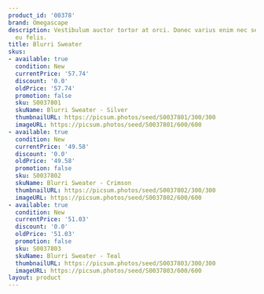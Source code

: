 ```yaml
---
product_id: '00378'
brand: Omegascape
description: Vestibulum auctor tortor at orci. Donec varius enim nec sem. Curabitur
  eu felis.
title: Blurri Sweater
skus:
- available: true
  condition: New
  currentPrice: '57.74'
  discount: '0.0'
  oldPrice: '57.74'
  promotion: false
  sku: S0037801
  skuName: Blurri Sweater - Silver
  thumbnailURL: https://picsum.photos/seed/S0037801/300/300
  imageURL: https://picsum.photos/seed/S0037801/600/600
- available: true
  condition: New
  currentPrice: '49.58'
  discount: '0.0'
  oldPrice: '49.58'
  promotion: false
  sku: S0037802
  skuName: Blurri Sweater - Crimson
  thumbnailURL: https://picsum.photos/seed/S0037802/300/300
  imageURL: https://picsum.photos/seed/S0037802/600/600
- available: true
  condition: New
  currentPrice: '51.03'
  discount: '0.0'
  oldPrice: '51.03'
  promotion: false
  sku: S0037803
  skuName: Blurri Sweater - Teal
  thumbnailURL: https://picsum.photos/seed/S0037803/300/300
  imageURL: https://picsum.photos/seed/S0037803/600/600
layout: product
---
```

